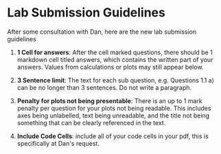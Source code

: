 # Lab Submission Guidelines

After some consultation with Dan, here are the new lab submission guidelines 

1. **1 Cell for answers**: After the cell marked questions, there should be 1 markdown cell titled answers, which contains the written part of your answers. Values from calculations or plots may still appear below. 

2. **3 Sentence limit**: The text for each sub question, e.g. Questions 1.1 a) can be no longer than 3 sentences. Do not write a paragraph. 

3. **Penalty for plots not being presentable**: There is an up to 1 mark penalty per question for your plots not being readable. This includes axes being unlabelled, text being unreadable, and the title not being something that can be clearly referenced in the text. 

4. **Include Code Cells**: include all of your code cells in your pdf, this is specifically at Dan's request.